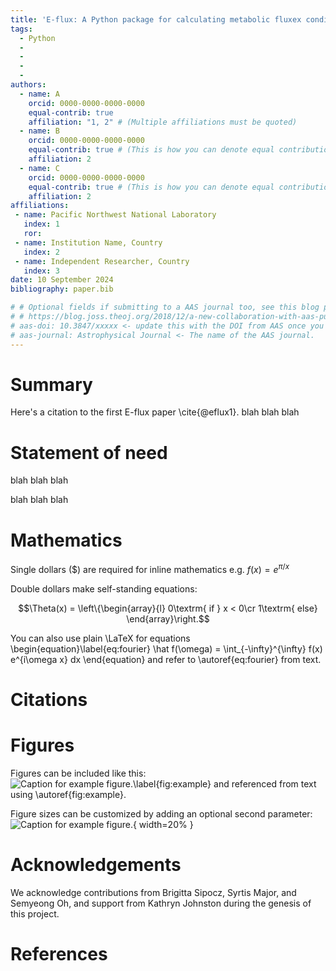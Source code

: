 ```yaml
---
title: 'E-flux: A Python package for calculating metabolic fluxex conditioned on gene expression'
tags:
  - Python
  - 
  - 
  - 
  - 
authors:
  - name: A
    orcid: 0000-0000-0000-0000
    equal-contrib: true
    affiliation: "1, 2" # (Multiple affiliations must be quoted)
  - name: B
    orcid: 0000-0000-0000-0000
    equal-contrib: true # (This is how you can denote equal contributions between multiple authors)
    affiliation: 2
  - name: C
    orcid: 0000-0000-0000-0000
    equal-contrib: true # (This is how you can denote equal contributions between multiple authors)
    affiliation: 2
affiliations:
 - name: Pacific Northwest National Laboratory
   index: 1
   ror: 
 - name: Institution Name, Country
   index: 2
 - name: Independent Researcher, Country
   index: 3
date: 10 September 2024
bibliography: paper.bib

# # Optional fields if submitting to a AAS journal too, see this blog post:
# # https://blog.joss.theoj.org/2018/12/a-new-collaboration-with-aas-publishing
# aas-doi: 10.3847/xxxxx <- update this with the DOI from AAS once you know it.
# aas-journal: Astrophysical Journal <- The name of the AAS journal.
---
```


# Summary

Here's a citation to the first E-flux paper \cite{@eflux1}.
blah blah blah

# Statement of need

blah blah blah

blah blah blah

# Mathematics

Single dollars ($) are required for inline mathematics e.g. $f(x) = e^{\pi/x}$

Double dollars make self-standing equations: 

$$\Theta(x) = \left\{\begin{array}{l}
0\textrm{ if } x < 0\cr
1\textrm{ else}
\end{array}\right.$$

You can also use plain \LaTeX for equations
\begin{equation}\label{eq:fourier}
\hat f(\omega) = \int_{-\infty}^{\infty} f(x) e^{i\omega x} dx
\end{equation}
and refer to \autoref{eq:fourier} from text.

# Citations

 

<!-- Citations to entries in paper.bib should be in
[rMarkdown](http://rmarkdown.rstudio.com/authoring_bibliographies_and_citations.html)
format.

If you want to cite a software repository URL (e.g. something on GitHub without a preferred
citation) then you can do it with the example BibTeX entry below for @fidgit.

For a quick reference, the following citation commands can be used:
- `@author:2001`  ->  "Author et al. (2001)"
- `[@author:2001]` -> "(Author et al., 2001)"
- `[@author1:2001; @author2:2001]` -> "(Author1 et al., 2001; Author2 et al., 2002)" -->

# Figures

Figures can be included like this:
![Caption for example figure.\label{fig:example}](figure.png)
and referenced from text using \autoref{fig:example}.

Figure sizes can be customized by adding an optional second parameter:
![Caption for example figure.](figure.png){ width=20% }

# Acknowledgements

We acknowledge contributions from Brigitta Sipocz, Syrtis Major, and Semyeong
Oh, and support from Kathryn Johnston during the genesis of this project.

# References